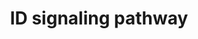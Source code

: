 ---
annotations:
- id: PW:0001372
  parent: regulatory pathway
  type: Pathway Ontology
  value: Inhibitor of DNA binding signaling pathway
authors:
- A.Pandey
- MaintBot
- AlexanderPico
- Christine Chichester
- Eweitz
description: 'Inhibitor of DNA binding (ID) proteins are members of the helix-loop-helix
  (HLH) family of proteins which lack a DNA binding domain themselves but bind to
  other family members inhibiting their DNA binding capacity. This family of proteins
  is comprised of IDs 1, 2, 3 and 4. They can be stimulated by ligands such as the
  Vascular Endothelial Growth Factor (VEGF), TGF beta and the T cell receptor.  Source:
  NetPath http://www.netpath.org/pathways?path_id=NetPath_5'
last-edited: 2021-12-23
organisms:
- Rattus norvegicus
redirect_from:
- /index.php/Pathway:WP397
- /instance/WP397
- /instance/WP397_rr120694
revision: r120694
schema-jsonld:
- '@context': https://schema.org/
  '@id': https://wikipathways.github.io/pathways/WP397.html
  '@type': Dataset
  creator:
    '@type': Organization
    name: WikiPathways
  description: 'Inhibitor of DNA binding (ID) proteins are members of the helix-loop-helix
    (HLH) family of proteins which lack a DNA binding domain themselves but bind to
    other family members inhibiting their DNA binding capacity. This family of proteins
    is comprised of IDs 1, 2, 3 and 4. They can be stimulated by ligands such as the
    Vascular Endothelial Growth Factor (VEGF), TGF beta and the T cell receptor.  Source:
    NetPath http://www.netpath.org/pathways?path_id=NetPath_5'
  keywords:
  - Acvrl1
  - Atf3
  - Bmp2
  - Bmp6
  - Bmpr2
  - Ccna2
  - Ccne1
  - Cd40lg
  - Cdk2
  - Ctnnb1
  - Egf
  - Elk1
  - Elk3
  - Elk4
  - Flt1
  - Hes1
  - Id1
  - Id2
  - Id3
  - Id4
  - Igf1
  - Igf1r
  - Irs1
  - KDR
  - LCK
  - LOC679869
  - Msc
  - Myf5
  - Myf6
  - Myod1
  - Myog
  - Nfkb1
  - Ngf
  - Pax2
  - Pax8
  - Psmd4
  - Rb1
  - Rbl1
  - Rbl2
  - Rela
  - Smad1
  - Smad3
  - Smad4
  - Smad5
  - Srebf1
  - Tcf12
  - Tcfe2a
  - Tert
  - Tgif1
  - Vegfa
  license: CC0
  name: ID signaling pathway
seo: CreativeWork
title: ID signaling pathway
wpid: WP397
---